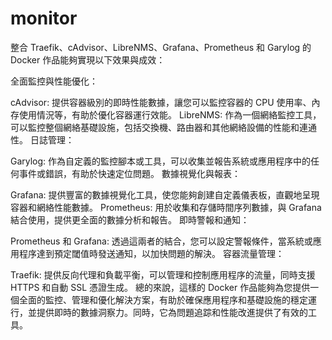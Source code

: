 # monitor
整合 Traefik、cAdvisor、LibreNMS、Grafana、Prometheus 和 Garylog 的 Docker 作品能夠實現以下效果與成效：

全面監控與性能優化：

cAdvisor: 提供容器級別的即時性能數據，讓您可以監控容器的 CPU 使用率、內存使用情況等，有助於優化容器運行效能。
LibreNMS: 作為一個網絡監控工具，可以監控整個網絡基礎設施，包括交換機、路由器和其他網絡設備的性能和連通性。
日誌管理：

Garylog: 作為自定義的監控腳本或工具，可以收集並報告系統或應用程序中的任何事件或錯誤，有助於快速定位問題。
數據視覺化與報表：

Grafana: 提供豐富的數據視覺化工具，使您能夠創建自定義儀表板，直觀地呈現容器和網絡性能數據。
Prometheus: 用於收集和存儲時間序列數據，與 Grafana 結合使用，提供更全面的數據分析和報告。
即時警報和通知：

Prometheus 和 Grafana: 透過這兩者的結合，您可以設定警報條件，當系統或應用程序達到預定閾值時發送通知，以加快問題的解決。
容器流量管理：

Traefik: 提供反向代理和負載平衡，可以管理和控制應用程序的流量，同時支援 HTTPS 和自動 SSL 憑證生成。
總的來說，這樣的 Docker 作品能夠為您提供一個全面的監控、管理和優化解決方案，有助於確保應用程序和基礎設施的穩定運行，並提供即時的數據洞察力。同時，它為問題追踪和性能改進提供了有效的工具。
